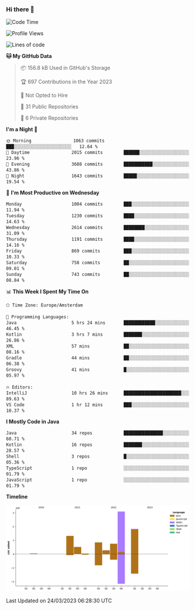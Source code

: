 ### Hi there 👋


<!--START_SECTION:waka-->
![Code Time](http://img.shields.io/badge/Code%20Time-3%2C100%20hrs%2033%20mins-blue)

![Profile Views](http://img.shields.io/badge/Profile%20Views-1-blue)

![Lines of code](https://img.shields.io/badge/From%20Hello%20World%20I%27ve%20Written-8.7%20million%20lines%20of%20code-blue)

**🐱 My GitHub Data** 

> 📦 156.8 kB Used in GitHub's Storage 
 > 
> 🏆 697 Contributions in the Year 2023
 > 
> 🚫 Not Opted to Hire
 > 
> 📜 31 Public Repositories 
 > 
> 🔑 6 Private Repositories 
 > 
**I'm a Night 🦉** 

```text
🌞 Morning                1063 commits        ███░░░░░░░░░░░░░░░░░░░░░░   12.64 % 
🌆 Daytime                2015 commits        ██████░░░░░░░░░░░░░░░░░░░   23.96 % 
🌃 Evening                3688 commits        ███████████░░░░░░░░░░░░░░   43.86 % 
🌙 Night                  1643 commits        █████░░░░░░░░░░░░░░░░░░░░   19.54 % 
```
📅 **I'm Most Productive on Wednesday** 

```text
Monday                   1004 commits        ███░░░░░░░░░░░░░░░░░░░░░░   11.94 % 
Tuesday                  1230 commits        ████░░░░░░░░░░░░░░░░░░░░░   14.63 % 
Wednesday                2614 commits        ████████░░░░░░░░░░░░░░░░░   31.09 % 
Thursday                 1191 commits        ████░░░░░░░░░░░░░░░░░░░░░   14.16 % 
Friday                   869 commits         ███░░░░░░░░░░░░░░░░░░░░░░   10.33 % 
Saturday                 758 commits         ██░░░░░░░░░░░░░░░░░░░░░░░   09.01 % 
Sunday                   743 commits         ██░░░░░░░░░░░░░░░░░░░░░░░   08.84 % 
```


📊 **This Week I Spent My Time On** 

```text
🕑︎ Time Zone: Europe/Amsterdam

💬 Programming Languages: 
Java                     5 hrs 24 mins       ████████████░░░░░░░░░░░░░   46.45 % 
Kotlin                   3 hrs 7 mins        ███████░░░░░░░░░░░░░░░░░░   26.86 % 
XML                      57 mins             ██░░░░░░░░░░░░░░░░░░░░░░░   08.16 % 
Gradle                   44 mins             ██░░░░░░░░░░░░░░░░░░░░░░░   06.38 % 
Groovy                   41 mins             █░░░░░░░░░░░░░░░░░░░░░░░░   05.97 % 

🔥 Editors: 
IntelliJ                 10 hrs 26 mins      ██████████████████████░░░   89.63 % 
VS Code                  1 hr 12 mins        ███░░░░░░░░░░░░░░░░░░░░░░   10.37 % 
```

**I Mostly Code in Java** 

```text
Java                     34 repos            ███████████████░░░░░░░░░░   60.71 % 
Kotlin                   16 repos            ███████░░░░░░░░░░░░░░░░░░   28.57 % 
Shell                    3 repos             █░░░░░░░░░░░░░░░░░░░░░░░░   05.36 % 
TypeScript               1 repo              ░░░░░░░░░░░░░░░░░░░░░░░░░   01.79 % 
JavaScript               1 repo              ░░░░░░░░░░░░░░░░░░░░░░░░░   01.79 % 
```



**Timeline**

![Lines of Code chart](https://raw.githubusercontent.com/powercasgamer/powercasgamer/master/assets/bar_graph.png)


 Last Updated on 24/03/2023 06:28:30 UTC
<!--END_SECTION:waka-->
